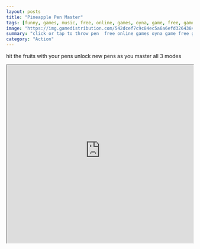 ```yaml
---
layout: posts
title: "Pineapple Pen Master"
tags: [funny, games, music, free, online, games, oyna, game, free, games, play, play, games]
image: "https://img.gamedistribution.com/542dcef7c9c84ec5a6a6efd32643843c-512x384.jpeg"
summary: "click or tap to throw pen  free online games oyna game free games play play games"
category: "Action"
---
```


hit the fruits with your pens unlock new pens as you master all 3 modes

<iframe width="100%" height="480px;" src="https://html5.gamedistribution.com/542dcef7c9c84ec5a6a6efd32643843c/"></iframe>